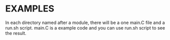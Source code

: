 EXAMPLES
========

In each directory named after a module, there will be a one main.C file and a run.sh script.
main.C is a example code and you can use run.sh script to see the result.
